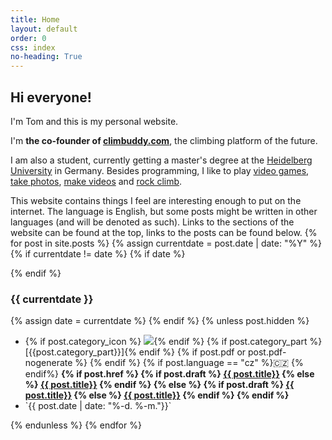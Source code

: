 ```yaml
---
title: Home
layout: default
order: 0
css: index
no-heading: True
---
```


## Hi everyone!

I'm Tom and this is my personal website.

I'm **the co-founder of [climbuddy.com](https://climbuddy.com)**, the climbing platform of the future.

I am also a student, currently getting a master's degree at the [Heidelberg University](https://www.uni-heidelberg.de/en) in Germany.
Besides programming, I like to play <a class='secret' href='/assets/nolife.webp'>video games</a>, [take photos](/photos/), [make videos](/videos/) and [rock climb](/climbing/).

This website contains things I feel are interesting enough to put on the internet.
The language is English, but some posts might be written in other languages (and will be denoted as such).
Links to the sections of the website can be found at the top, links to the posts can be found below.
{% for post in site.posts %}
{% assign currentdate = post.date | date: "%Y" %}
{% if currentdate != date %}
{% if date %}
</div>
{% endif %}

### {{ currentdate }}
<div class="spacer"> <!-- done to reset the (2n+1)-th child counter -->
{% assign date = currentdate %} 
{% endif %}
{% unless post.hidden %}
<ul class="hfill">
	<li>
    {% if post.category_icon %} <img class='category-icon' src='{{post.category_icon}}'/>{% endif %}
    {% if post.category_part %} [{{post.category_part}}]{% endif %}
	{% if post.pdf or post.pdf-nogenerate %} <a href="/assets/{{post.url | split: "/" | last}}.pdf"><i class="fa-solid fa-file-pdf"></i></a>{% endif %}
	{% if post.language == "cz" %}🇨🇿 {% endif%}
    <strong>
	{% if post.href %}
        {% if post.draft %}
            <a href="{{ post.href }}" class="red">{{ post.title}}</a>
        {% else %}
            <a href="{{ post.href }}">{{ post.title}}</a>
        {% endif %}
    {% else %}
        {% if post.draft %}
            <a href="{{ post.url }}" class="red">{{ post.title}}</a>
        {% else %}
            <a href="{{ post.url }}">{{ post.title}}</a>
        {% endif %}
    {% endif %}
    </strong>
	</li>
	<li>
    <span class="nowrap" markdown="1">`{{ post.date  | date: "%-d. %-m."}}`</span>
	</li>
</ul>
{% endunless %}
{% endfor %}

<div class="spacer"></div>
